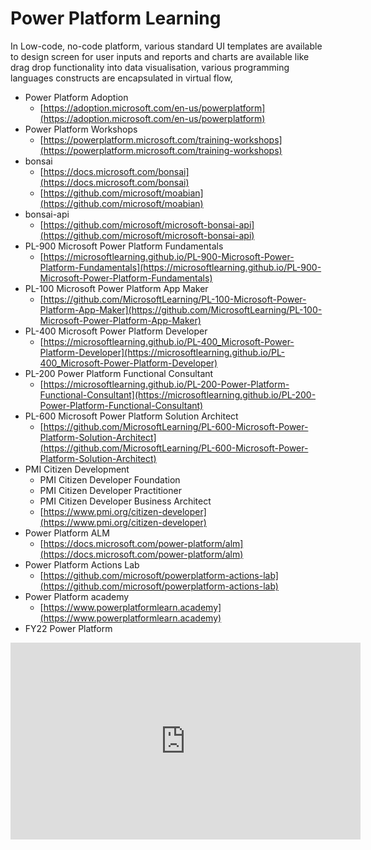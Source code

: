 # Power Platform Learning

In Low-code, no-code platform, various standard UI templates are available to design screen for user inputs and reports and charts are available like drag drop functionality into data visualisation, various programming languages constructs are encapsulated in virtual flow, 

- Power Platform Adoption
  - [https://adoption.microsoft.com/en-us/powerplatform](https://adoption.microsoft.com/en-us/powerplatform)
- Power Platform Workshops
  - [https://powerplatform.microsoft.com/training-workshops](https://powerplatform.microsoft.com/training-workshops)
- bonsai
  - [https://docs.microsoft.com/bonsai](https://docs.microsoft.com/bonsai)
  - [https://github.com/microsoft/moabian](https://github.com/microsoft/moabian)
- bonsai-api
  - [https://github.com/microsoft/microsoft-bonsai-api](https://github.com/microsoft/microsoft-bonsai-api)
- PL-900 Microsoft Power Platform Fundamentals
  - [https://microsoftlearning.github.io/PL-900-Microsoft-Power-Platform-Fundamentals](https://microsoftlearning.github.io/PL-900-Microsoft-Power-Platform-Fundamentals)
- PL-100 Microsoft Power Platform App Maker
  - [https://github.com/MicrosoftLearning/PL-100-Microsoft-Power-Platform-App-Maker](https://github.com/MicrosoftLearning/PL-100-Microsoft-Power-Platform-App-Maker)
- PL-400 Microsoft Power Platform Developer
  - [https://microsoftlearning.github.io/PL-400_Microsoft-Power-Platform-Developer](https://microsoftlearning.github.io/PL-400_Microsoft-Power-Platform-Developer)
- PL-200 Power Platform Functional Consultant
  - [https://microsoftlearning.github.io/PL-200-Power-Platform-Functional-Consultant](https://microsoftlearning.github.io/PL-200-Power-Platform-Functional-Consultant)
- PL-600 Microsoft Power Platform Solution Architect
  - [https://github.com/MicrosoftLearning/PL-600-Microsoft-Power-Platform-Solution-Architect](https://github.com/MicrosoftLearning/PL-600-Microsoft-Power-Platform-Solution-Architect)
- PMI Citizen Development
  - PMI Citizen Developer Foundation
  - PMI Citizen Developer Practitioner
  - PMI Citizen Developer Business Architect
  - [https://www.pmi.org/citizen-developer](https://www.pmi.org/citizen-developer)
- Power Platform ALM
  - [https://docs.microsoft.com/power-platform/alm](https://docs.microsoft.com/power-platform/alm)
- Power Platform Actions Lab
  - [https://github.com/microsoft/powerplatform-actions-lab](https://github.com/microsoft/powerplatform-actions-lab)
- Power Platform academy
  - [https://www.powerplatformlearn.academy](https://www.powerplatformlearn.academy)
 - FY22 Power Platform
 
 <iframe width="560" height="315" src="https://www.youtube.com/embed/videoseries?list=PLXtHYVsvn_b_O7Y0V39eQaYc_55YV-XNI" title="YouTube video player" frameborder="0" allow="accelerometer; autoplay; clipboard-write; encrypted-media; gyroscope; picture-in-picture" allowfullscreen></iframe>
